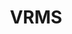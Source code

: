 ---
title: VRMS
description: VRMS is a tool used for the engagement, support, and retention of a network of volunteers.
image: /assets/images/projects/311.jpg
alt: "VRMS homepage showing the check-in buttons"
links: 
  - name: Github
    url: 'https://github.com/hackforla/VRMS'
  - name: Site
    url: 'vrms.io'

looking: Currently seeking front end and back end developers at any level (from Junior to Lead)
location: Santa Monica, Downtown LA
partner: TBD
status: Active
---